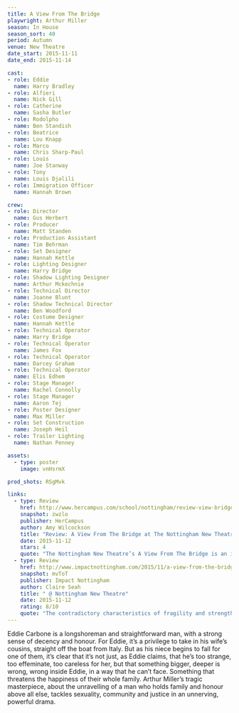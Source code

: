 ```yaml
---
title: A View From The Bridge
playwright: Arthur Miller
season: In House
season_sort: 40
period: Autumn
venue: New Theatre
date_start: 2015-11-11
date_end: 2015-11-14

cast:
- role: Eddie
  name: Harry Bradley
- role: Alfieri
  name: Nick Gill
- role: Catherine
  name: Sasha Butler
- role: Rodolpho
  name: Ben Standish
- role: Beatrice
  name: Lou Knapp
- role: Marco
  name: Chris Sharp-Paul
- role: Louis
  name: Joe Stanway
- role: Tony
  name: Louis Djalili
- role: Immigration Officer
  name: Hannah Brown

crew:
- role: Director
  name: Gus Herbert
- role: Producer
  name: Matt Standen
- role: Production Assistant
  name: Tim Behrman
- role: Set Designer
  name: Hannah Kettle
- role: Lighting Designer
  name: Harry Bridge
- role: Shadow Lighting Designer
  name: Arthur Mckechnie
- role: Technical Director
  name: Joanne Blunt
- role: Shadow Technical Director
  name: Ben Woodford
- role: Costume Designer
  name: Hannah Kettle
- role: Technical Operator
  name: Harry Bridge
- role: Technical Operator
  name: James Fox
- role: Technical Operator
  name: Darcey Graham
- role: Technical Operator
  name: Elis Edhem
- role: Stage Manager
  name: Rachel Connolly
- role: Stage Manager
  name: Aaron Tej
- role: Poster Designer
  name: Max Miller
- role: Set Construction
  name: Joseph Heil
- role: Trailer Lighting
  name: Nathan Penney

assets:
  - type: poster
    image: vnHsrmX

prod_shots: RSgMvk

links:
  - type: Review
    href: http://www.hercampus.com/school/nottingham/review-view-bridge-nottingham-new-theatre
    snapshot: zwzlo
    publisher: HerCampus 
    author: Amy Wilcockson
    title: "Review: A View From The Bridge at The Nottingham New Theatre"
    date: 2015-11-12
    stars: 4
    quote: "The Nottingham New Theatre’s A View From The Bridge is an innovative and diverse performance which challenges period conventions and attempts to put a new and exciting twist on an old classic – something the New Theatre does extremely well, time and time again. "
  - type: Review
    href: http://www.impactnottingham.com/2015/11/a-view-from-the-bridge-nottingham-new-theatre/
    snapshot: mvToT
    publisher: Impact Nottingham
    author: Claire Seah
    title: " @ Nottingham New Theatre"
    date: 2015-11-12
    rating: 8/10
    quote: "The contradictory characteristics of fragility and strength portrayed accurately by both Sasha Butler and Lou Knapp in their respective roles is impressive."
---
```


Eddie Carbone is a longshoreman and straightforward man, with a strong sense of decency and honour. For Eddie, it’s a privilege to take in his wife’s cousins, straight off the boat from Italy. But as his niece begins to fall for one of them, it’s clear that it’s not just, as Eddie claims, that he’s too strange, too effeminate, too careless for her, but that something bigger, deeper is wrong, wrong inside Eddie, in a way that he can’t face. Something that threatens the happiness of their whole family. Arthur Miller’s tragic masterpiece, about the unravelling of a man who holds family and honour above all else, tackles sexuality, community and justice in an unnerving, powerful drama.
